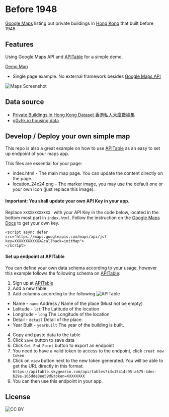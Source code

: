 # Before 1948
[Google Maps]([Demo](https://david90.github.io/before1948/)) listing out private buildings in [Hong Kong](https://en.wikipedia.org/wiki/Hong_Kong) that built before 1948.

## Features

Using Google Maps API and [APITable](https://apitable.co) for a simple demo.

[Demo Map](https://david90.github.io/before1948/)

* Single page example. No external framework besides [Google Maps API](https://developers.google.com/maps/)

![Maps Screenshot](https://user-images.githubusercontent.com/1916493/29515969-2f1a1e50-86a1-11e7-9ab4-e153154461d7.png)

## Data source

* [Private Buildings in Hong Kong Dataset 香港私人大廈數據集](https://bmis2.buildingmgt.gov.hk/bd_hadbiex/content/searchbuilding/building_search.jsf?renderedValue=true)
* [g0vhk.io housing data](http://data.g0vhk.io/group/housing)

## Develop / Deploy your own simple map
This repo is also a great example on how to use [APITable](https://apitable.co) as an easy to set up endpoint of your maps app.

This files are essential for your page:

* index.html - The main map page. You can update the content directly on the page.
* location_24x24.png - The marker image, you may use the default one or your own icon (just replace this image).

#### Important: You shall update your own API Key in your app.
 Replace `XXXXXXXXXXXX ` with your API Key in the code below, located in the bottom most part in `index.html`. Follow the instruction on the [Google Maps Docs](https://developers.google.com/maps/documentation/javascript/adding-a-google-map) to get your own key.

```
<script async defer
src="https://maps.googleapis.com/maps/api/js?key=XXXXXXXXXXXX&callback=initMap">
</script>
```

#### Set up endpoint at APITable

You can define your own data schema according to your usage, however this example follows the following schema on [APITable](https://apitable.co):

1. Sign up at [APITable](https://apitable.co)
2. Add a new table
3. Add columns according to the following
![APITable](https://user-images.githubusercontent.com/1916493/29515974-311d097e-86a1-11e7-90a7-34d97db6cb27.png)

  * Name - `name` Address / Name of the place (Must not be empty)
  * Latitude - `lat` The Latitude of the location
  * Longitude - `long` The Longitude of the location
  * Detail - `detail` Detail of the place.
  * Year Built - `yearbuilt` The year of the building is built.


4. Copy and paste data to the table
5. Click `Save` button to save data
6. Click `Get End Point` button to export an endpoint
7. You need to have a valid token to access to the endpoint, click `creat new token`
8. Click on `view` button next to the new token generated. You will be able to get the URL directly in this format: `https://apitable.skygeario.com/api/tables?id=15414c95-a675-4dec-b29e-165dde8ee59d&token=XXXXXXXX`
9. You can then use this endpoint in your app.

## License
![CC BY](https://licensebuttons.net/l/by/3.0/88x31.png)
